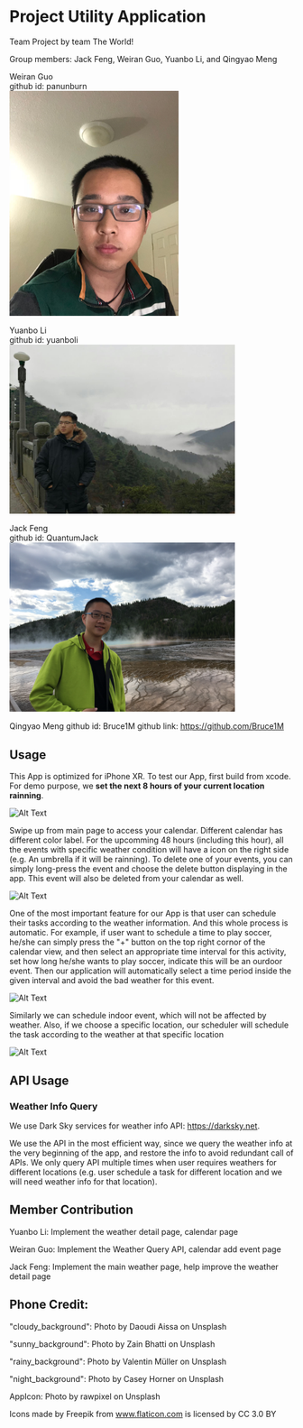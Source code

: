 # Project Utility Application
Team Project by team The World!

Group members: Jack Feng, Weiran Guo, Yuanbo Li, and Qingyao Meng

Weiran Guo <br />
github id: panunburn <br />
<img src="./pic/weiran.jpg" alt="Weiran" width="300"/>


Yuanbo Li <br />
github id: yuanboli <br />
<img src="./pic/yuanbo.jpg" alt="Yuanbo" width="400"/>

Jack Feng <br />
github id: QuantumJack <br />
<img src="./pic/jack.jpg" alt="Jack" width="400"/>

Qingyao Meng
github id: Bruce1M
github link: https://github.com/Bruce1M

## Usage
This App is optimized for iPhone XR.
To test our App, first build from xcode. For demo purpose, we **set the next 8 hours of your current location rainning**.

![Alt Text](https://github.com/ECS189E/utilityApp/blob/master/demo/image1.gif)

Swipe up from main page to access your calendar. Different calendar has different color label. For the upcomming 48 hours (including this hour), all the events with specific weather condition will have a icon on the right side (e.g. An umbrella if it will be rainning).
To delete one of your events, you can simply long-press the event and choose the delete button displaying in the app. This event will also be deleted from your calendar as well.

![Alt Text](https://github.com/ECS189E/utilityApp/blob/master/demo/image2.gif)

One of the most important feature for our App is that user can schedule their tasks according to the weather information. And this whole process is automatic. For example, if user want to schedule a time to play soccer, he/she can simply press the "+" button on the top right cornor of the calendar view, and then select an appropriate time interval for this activity, set how long he/she wants to play soccer, indicate this will be an ourdoor event. Then our application will automatically select a time period inside the given interval and avoid the bad weather for this event.

![Alt Text](https://github.com/ECS189E/utilityApp/blob/master/demo/image3.gif)

Similarly we can schedule indoor event, which will not be affected by weather. Also, if we choose a specific location, our scheduler will schedule the task according to the weather at that specific location

![Alt Text](https://github.com/ECS189E/utilityApp/blob/master/demo/image4.gif)

## API Usage
### Weather Info Query
We use Dark Sky services for weather info API: https://darksky.net.

We use the API in the most efficient way, since we query the weather info at the very beginning of the app, and restore the info to avoid redundant call of APIs. We only query API multiple times when user requires weathers for different locations (e.g. user schedule a task for different location and we will need weather info for that location).
## Member Contribution
Yuanbo Li: Implement the weather detail page, calendar page

Weiran Guo: Implement the Weather Query API, calendar add event page

Jack Feng: Implement the main weather page, help improve the weather detail page
## Phone Credit:
"cloudy_background": Photo by Daoudi Aissa on Unsplash

"sunny_background": Photo by Zain Bhatti on Unsplash

"rainy_background": Photo by Valentin Müller on Unsplash

"night_background": Photo by Casey Horner on Unsplash

AppIcon: Photo by rawpixel on Unsplash

Icons made by Freepik from www.flaticon.com is licensed by CC 3.0 BY


